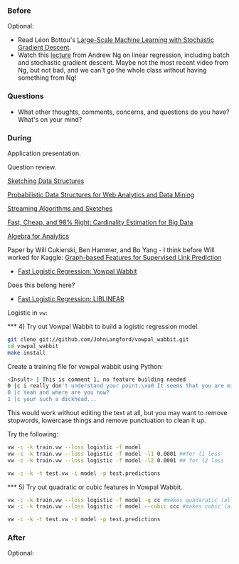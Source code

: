 ### Before

Optional:

 * Read Léon Bottou's [Large-Scale Machine Learning with Stochastic Gradient Descent](http://leon.bottou.org/publications/pdf/compstat-2010.pdf).
 * Watch this [lecture](https://www.youtube.com/watch?v=5u4G23_OohI) from Andrew Ng on linear regression, including batch and stochastic gradient descent. Maybe not the most recent video from Ng, but not bad, and we can't go the whole class without having something from Ng!


### Questions

 * What other thoughts, comments, concerns, and questions do you have? What's on your mind?


### During

Application presentation.

Question review.

[Sketching Data Structures](http://lkozma.net/blog/sketching-data-structures/)

[Probabilistic Data Structures for Web Analytics and Data Mining](http://highlyscalable.wordpress.com/2012/05/01/probabilistic-structures-web-analytics-data-mining/)

[Streaming Algorithms and Sketches](http://blog.aggregateknowledge.com/tag/count-min-sketch/)

[Fast, Cheap, and 98% Right: Cardinality Estimation for Big Data](http://metamarkets.com/2012/fast-cheap-and-98-right-cardinality-estimation-for-big-data/)

[Algebra for Analytics](http://cdn.oreillystatic.com/en/assets/1/event/105/Algebra%20for%20Scalable%20Analytics%20Presentation.pdf)

Paper by Will Cukierski, Ben Hammer, and Bo Yang - I think before Will worked for Kaggle:
[Graph-based Features for Supervised Link Prediction](http://www.kaggle.com/blobs/download/forum-message-attachment-files/183/supervised_link_prediction.pdf)

 * [Fast Logistic Regression: Vowpal Wabbit](https://github.com/JohnLangford/vowpal_wabbit/wiki)

Does this belong here?

 * [Fast Logistic Regression: LIBLINEAR](http://www.csie.ntu.edu.tw/~cjlin/liblinear/)

Logistic in `vw`:

*** 4) Try out Vowpal Wabbit to build a logistic regression model.

```sh
git clone git://github.com/JohnLangford/vowpal_wabbit.git
cd vowpal_wabbit
make install
```
Create a training file for vowpal wabbit using Python:
```sh
<Insult> | This is comment 1, no feature building needed
0 |c i really don't understand your point.\xa0 It seems that you are mixing apples and oranges.
0 |c Yeah and where are you now?
1 |c your such a dickhead...
```

This would work without editing the text at all, but you may want to remove stopwords, lowercase things and remove punctuation to clean it up.

Try the following:
```sh
vw -c -k train.vw --loss logistic -f model
vw -c -k train.vw --loss logistic -f model -l1 0.0001 ##for l1 loss
vw -c -k train.vw --loss logistic -f model -l2 0.0001 ## for l2 loss

vw -c -k -t test.vw -i model -p test.predictions
```

*** 5) Try out quadratic or cubic features in Vowpal Wabbit. 

```sh
vw -c -k train.vw --loss logistic -f model -q cc #makes quadaratic (all pairs of words) features for the 'c' feature namespace
vw -c -k train.vw --loss logistic -f model --cubic ccc #makes cubic (all triplets of words) features for the 'c' feature namespace

vw -c -k -t test.vw -i model -p test.predictions
```



### After

Optional:
